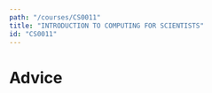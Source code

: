 ```yaml
---
path: "/courses/CS0011"
title: "INTRODUCTION TO COMPUTING FOR SCIENTISTS"
id: "CS0011"
---
```


# Advice

